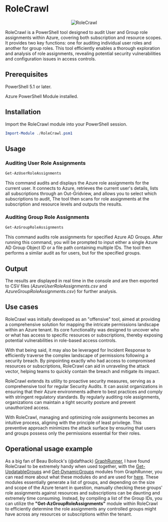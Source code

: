 # RoleCrawl
<p align="center"><img src="https://github.com/sleeptok3n/RoleCrawl/assets/38359072/304a5dad-add1-4f75-9091-27afb2f20551" alt="RoleCrawl"/></p>
RoleCrawl is a PowerShell tool designed to audit User and Group role assignments within Azure, covering both subscription and resource scopes. It provides two key functions: one for auditing individual user roles and another for group roles. This tool efficiently enables a thorough exploration and analysis of role assignments, revealing potential security vulnerabilities and configuration issues in access controls.

## Prerequisites
PowerShell 5.1 or later.

Azure PowerShell Module installed.

## Installation
Import the RoleCrawl module into your PowerShell session.

```PowerShell
Import-Module ./RoleCrawl.psm1
```

## Usage
### Auditing User Role Assignments
```PowerShell
Get-AzUserRoleAssignments
```
This command audits and displays the Azure role assignments for the current user.
It connects to Azure, retrieves the current user's details, lists all subscriptions through an Out-Gridview, and allows you to select which subscriptions to audit, The tool then scans for role assignments at the subscription and resource levels and outputs the results.

### Auditing Group Role Assignments
```PowerShell
Get-AzGroupRoleAssignments
```
This command audits role assignments for specified Azure AD Groups.
After running this command, you will be prompted to input either a single Azure AD Group Object ID or a file path containing multiple IDs. The tool then performs a similar audit as for users, but for the specified groups.

## Output
The results are displayed in real time in the console and are then exported to CSV files (_AzureUserRoleAssignments.csv_ and _AzureGroupRoleAssignments.csv_) for further analysis.

## Use cases
RoleCrawl was initially developed as an "offensive" tool, aimed at providing a comprehensive solution for mapping the intricate permissions landscape within an Azure tenant. Its core functionality was designed to uncover who or what has access to specific resources or subscriptions, thereby exposing potential vulnerabilities in role-based access controls.

With that being said, it may also be leveraged for Incident Response to efficiently traverse the complex landscape of permissions following a security breach. By pinpointing exactly who had access to compromised resources or subscriptions, RoleCrawl can aid in unraveling the attack vector, helping teams to quickly contain the breach and mitigate its impact.

RoleCrawl extends its utility to proactive security measures, serving as a comprehensive tool for regular Security Audits. It can assist organizations in ensuring that their Azure environments adhere to best practices and comply with stringent regulatory standards. By regularly auditing role assignments, organizations can maintain a tight security posture and prevent unauthorized access.

With RoleCrawl, managing and optimizing role assignments becomes an intuitive process, aligning with the principle of least privilege. This preventive approach minimizes the attack surface by ensuring that users and groups possess only the permissions essential for their roles.

## Operational usage example
As a big fan of Beau Bollock's (@dafthack) [GraphRunner](https://github.com/dafthack/GraphRunner), I have found RoleCrawl to be extremely handy when used together, with the [Get-UpdatableGroups](https://github.com/dafthack/GraphRunner/wiki/Recon-&-Enumeration-Modules#get-updatablegroups) and [Get-DynamicGroups](https://github.com/dafthack/GraphRunner/wiki/Recon-&-Enumeration-Modules#get-updatablegroups) modules from GraphRunner, you can read more about what these modules do and are used for [here](https://www.blackhillsinfosec.com/introducing-graphrunner/). These modules essentially generate a list of groups, and depending on the size and scope of the Azure tenant in question, manually checking these groups' role assignments against resources and subscriptions can be daunting and extremely time consuming. Instead, by compiling a list of the Group IDs, you can utilize the **"Get-AzGroupRoleAssignments"** module within RoleCrawl to efficiently determine the role assignments any controlled groups might have across any resources or subscriptions within the tenant.
